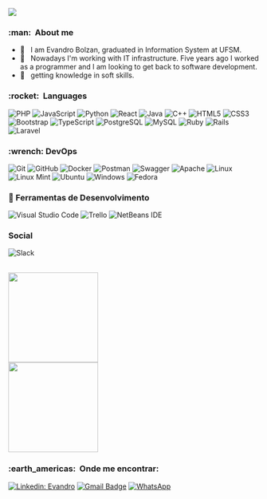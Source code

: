 ![](https://komarev.com/ghpvc/?username=ebolzan&color=red)

<h3> :man: &nbsp;About me</h3>

- 🤔 &nbsp; I am Evandro Bolzan, graduated in Information System at UFSM.
- 💼 &nbsp; Nowadays I'm working with IT infrastructure. Five years ago I worked as a programmer and I am looking to get back to software development.
- 🌱 &nbsp; getting knowledge in soft skills.

<h3> :rocket: &nbsp;Languages </h3>

![PHP](https://img.shields.io/badge/-PHP-black?style=flat-square&logo=php)
![JavaScript](https://img.shields.io/badge/-JavaScript-black?style=flat-square&logo=javascript)
![Python](https://img.shields.io/badge/-Python-black?style=flat-square&logo=Python)
![React](https://img.shields.io/badge/-React-black?style=flat-square&logo=react)
![Java](https://img.shields.io/badge/-java-E34A86?style=flat-square&logo=java)
![C++](https://img.shields.io/badge/-C++-00599C?style=flat-square&logo=c)
![HTML5](https://img.shields.io/badge/-HTML5-E34F26?style=flat-square&logo=html5&logoColor=white)
![CSS3](https://img.shields.io/badge/-CSS3-1572B6?style=flat-square&logo=css3)
![Bootstrap](https://img.shields.io/badge/-Bootstrap-563D7C?style=flat-square&logo=bootstrap)
![TypeScript](https://img.shields.io/badge/-TypeScript-007ACC?style=flat-square&logo=typescript)
![PostgreSQL](https://img.shields.io/badge/-PostgreSQL-336791?style=flat-square&logo=postgresql)
![MySQL](https://img.shields.io/badge/-MySQL-black?style=flat-square&logo=mysql)
![Ruby](https://img.shields.io/badge/ruby-%23CC342D.svg?style=for-the-badge&logo=ruby&logoColor=white)
![Rails](https://img.shields.io/badge/rails-%23CC0000.svg?style=for-the-badge&logo=ruby-on-rails&logoColor=white)
![Laravel](https://img.shields.io/badge/laravel-%23FF2D20.svg?style=for-the-badge&logo=laravel&logoColor=white)

<h3>:wrench: DevOps</h3>

![Git](https://img.shields.io/badge/-Git-black?style=flat-square&logo=git)
![GitHub](https://img.shields.io/badge/-GitHub-181717?style=flat-square&logo=github)
![Docker](https://img.shields.io/badge/docker-%230db7ed.svg?style=for-the-badge&logo=docker&logoColor=white)
![Postman](https://img.shields.io/badge/Postman-FF6C37?style=for-the-badge&logo=postman&logoColor=white)
![Swagger](https://img.shields.io/badge/-Swagger-%23Clojure?style=for-the-badge&logo=swagger&logoColor=white)
![Apache](https://img.shields.io/badge/apache-%23D42029.svg?style=for-the-badge&logo=apache&logoColor=white)
![Linux](https://img.shields.io/badge/Linux-FCC624?style=for-the-badge&logo=linux&logoColor=black)
![Linux Mint](https://img.shields.io/badge/Linux%20Mint-87CF3E?style=for-the-badge&logo=Linux%20Mint&logoColor=white)
![Ubuntu](https://img.shields.io/badge/Ubuntu-E95420?style=for-the-badge&logo=ubuntu&logoColor=white)
![Windows](https://img.shields.io/badge/Windows-0078D6?style=for-the-badge&logo=windows&logoColor=white)
![Fedora](https://img.shields.io/badge/Fedora-294172?style=for-the-badge&logo=fedora&logoColor=white)


<h3> 🧰 Ferramentas de Desenvolvimento</h3>

  ![Visual Studio Code](https://img.shields.io/badge/-Visual%20Studio%20Code-333333?style=flat&logo=visual-studio-code&logoColor=007ACC)
  ![Trello](https://img.shields.io/badge/-Trello-333333?style=flat&logo=trello&logoColor=007ACC)
  ![NetBeans IDE](https://img.shields.io/badge/NetBeansIDE-1B6AC6.svg?style=for-the-badge&logo=apache-netbeans-ide&logoColor=white)

<h3>Social</h3>

![Slack](https://img.shields.io/badge/Slack-4A154B?style=for-the-badge&logo=slack&logoColor=white)

<br/>

<a href="https://github.com/ebolzan">
  <img height="180em" src="https://github-readme-stats.vercel.app/api?username=ebolzan&theme=blue-green&show_icons=true" />
</a>

<br/>

<a href="https://github.com/ebolzan">
  <img height="180em" src="https://github-readme-stats.vercel.app/api/top-langs/?username=ebolzan&theme=blue-green" />
</a>


<br/>

<h3> :earth_americas: &nbsp;Onde me encontrar: </h3> 

[![Linkedin: Evandro](https://img.shields.io/badge/LinkedIn-0077B5?style=for-the-badge&logo=linkedin&logoColor=white)](https://www.linkedin.com/in/evandro-bolzan-67101b20b/)
[![Gmail Badge](https://img.shields.io/badge/Gmail-D14836?style=for-the-badge&logo=gmail&logoColor=white)](mailto:ebolzan@inf.ufsm.br)
[![WhatsApp](https://img.shields.io/badge/WhatsApp-25D366?style=for-the-badge&logo=whatsapp&logoColor=white)](https://api.whatsapp.com/send?phone=55996437766)
